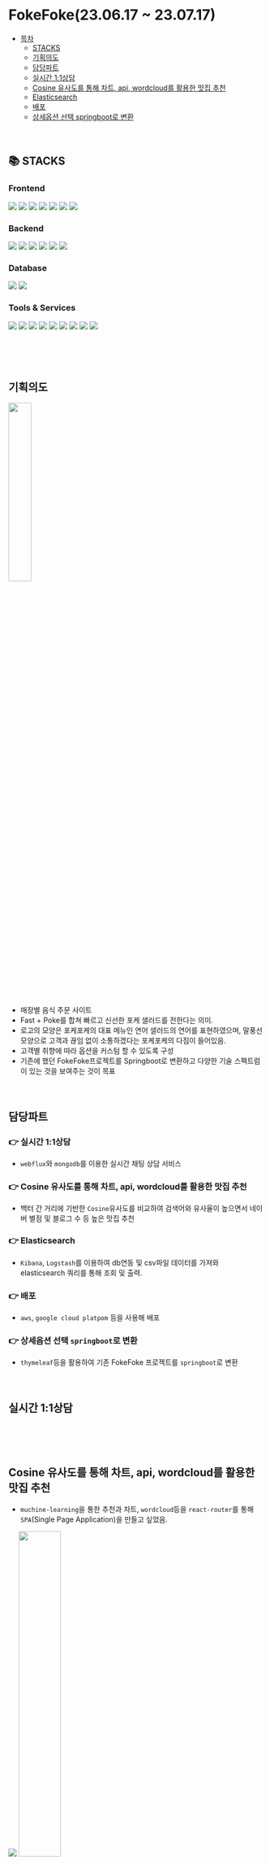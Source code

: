 # FokeFoke(23.06.17 ~ 23.07.17)
- [목차](fokefoke230617--230717)
  - [STACKS](#-stacks)
  - [기획의도](#%EA%B8%B0%ED%9A%8D%EC%9D%98%EB%8F%84)
  - [담당파트](#%EB%8B%B4%EB%8B%B9%ED%8C%8C%ED%8A%B8)
  - [실시간 1:1상담](#%EC%8B%A4%EC%8B%9C%EA%B0%84-11%EC%83%81%EB%8B%B4)
  - [Cosine 유사도를 통해 차트, api, wordcloud를 활용한 맛집 추천](#cosine-%EC%9C%A0%EC%82%AC%EB%8F%84%EB%A5%BC-%ED%86%B5%ED%95%B4-%EC%B0%A8%ED%8A%B8-api-wordcloud%EB%A5%BC-%ED%99%9C%EC%9A%A9%ED%95%9C-%EB%A7%9B%EC%A7%91-%EC%B6%94%EC%B2%9C)
  - [Elasticsearch](#elasticsearch)
  - [배포](#%EB%B0%B0%ED%8F%AC)
  - [상세옵션 선택 springboot로 변환](#%EC%83%81%EC%84%B8%EC%98%B5%EC%85%98-%EC%84%A0%ED%83%9D-springboot%EB%A1%9C-%EB%B3%80%ED%99%98)
<br><br><br>

## 📚 STACKS
<div>
<h3>Frontend</h3>
<img src="https://img.shields.io/badge/html5-E34F26?style=for-the-badge&logo=html5&logoColor=white">
<img src="https://img.shields.io/badge/css-1572B6?style=for-the-badge&logo=css3&logoColor=white">
<img src="https://img.shields.io/badge/javascript-F7DF1E?style=for-the-badge&logo=javascript&logoColor=black">
<img src="https://img.shields.io/badge/react-61DAFB?style=for-the-badge&logo=react&logoColor=black">
<img src="https://img.shields.io/badge/jquery-0769AD?style=for-the-badge&logo=jquery&logoColor=white">
<img src="https://img.shields.io/badge/bootstrap-7952B3?style=for-the-badge&logo=bootstrap&logoColor=white">
<img src="https://img.shields.io/badge/vite-646CFF?style=for-the-badge&logo=vite&logoColor=white">
<h3>Backend</h3>
<img src="https://img.shields.io/badge/java-007396?style=for-the-badge&logo=java&logoColor=white">
<img src="https://img.shields.io/badge/python-3776AB?style=for-the-badge&logo=python&logoColor=white">
<img src="https://img.shields.io/badge/node.js-339933?style=for-the-badge&logo=Node.js&logoColor=white">
<img src="https://img.shields.io/badge/springboot-6DB33F?style=for-the-badge&logo=springboot&logoColor=white">
<img src="https://img.shields.io/badge/flask-000000?style=for-the-badge&logo=flask&logoColor=white">
<img src="https://img.shields.io/badge/lombok-000000?style=for-the-badge&logo=flask&logoColor=white">
<h3>Database</h3>
<img src="https://img.shields.io/badge/mysql-4479A1?style=for-the-badge&logo=mysql&logoColor=white">
<img src="https://img.shields.io/badge/mongoDB-47A248?style=for-the-badge&logo=MongoDB&logoColor=white">
<h3>Tools & Services</h3>
<img src="https://img.shields.io/badge/linux-FCC624?style=for-the-badge&logo=linux&logoColor=black">
<img src="https://img.shields.io/badge/amazonec2-FF9900?style=for-the-badge&logo=amazc2&logoColor=white">
<img src="https://img.shields.io/badge/nginx-009639?style=for-the-badge&logo=nginx&logoColor=white">
<img src="https://.shields.io/badge/github-181717?style=for-the-badge&logo=github&logoColor=white">
<img src="https://img.shields.io/badge/git-F05032?style=for-the-badge&logogit&logoColor=white">
<img src="https://img.shields.io/badge/gradle-02303A?style=for-the-badge&logo=gradle&logoColor=white">
<img src="https://img.shields.io/badge/visualstudiocode-007ACC?style=for-the-badge&logo=visualstudiocode&logoColor=white">
<img src="https://img.shields.io/badge/elasticstack-005571?style=for-the-badge&logo=elasticstack&logoColor=white">
<img src="https://img.shields.io/badge/elasticsearch-005571?style=for-the-badge&logo=asticsearch&logoColor=white">
</div>

<br><br><br>

## 기획의도
<img src='https://user-images.githubusercontent.com/127198819/252628401-f83926ef-b184-459e-82b9-a17a0bba9801.png' width="30%" height="30%">

- 매장별 음식 주문 사이트
- Fast + Poke를 합쳐 빠르고 신선한 포케 샐러드를 전한다는 의미.
- 로고의 모양은 포케포케의 대표 메뉴인 연어 샐러드의 연어를 표현하였으며, 말풍선 모양으로 고객과 끊임 없이 소통하겠다는 포케포케의 다짐이 들어있음.
- 고객별 취향에 따라 옵션을 커스텀 할 수 있도록 구성 
- 기존에 했던 FokeFoke프로젝트를 Springboot로 변환하고 다양한 기술 스펙트럼이 있는 것을 보여주는 것이 목표
<br><br><br>

## 담당파트
### 👉 실시간 1:1상담
  - `webflux`와 `mongodb`를 이용한 실시간 채팅 상담 서비스
### 👉 Cosine 유사도를 통해 차트, api, wordcloud를 활용한 맛집 추천
- 백터 간 거리에 기반한 `Cosine`유사도를 비교하여 검색어와 유사율이 높으면서 네이버 별점 및 블로그 수 등 높은 맛집 추천
### 👉 Elasticsearch
- `Kibana`, `Logstash`를 이용하여 db연동 및 csv파일 데이터를 가져와 elasticsearch 쿼리를 통해 조회 및 출력.
### 👉 배포
- `aws`, `google cloud platpom` 등을 사용해 배포
### 👉 상세옵션 선택 `springboot`로 변환
- `thymeleaf`등을 활용하여 기존 FokeFoke 프로젝트를 `springboot`로 변환
<br><br><br>

## 실시간 1:1상담

<br><br><br>

## Cosine 유사도를 통해 차트, api, wordcloud를 활용한 맛집 추천
- `muchine-learning`을 통한 추천과 차트, `wordcloud`등을 `react-router`를 통해 `SPA`(Single Page Application)을 만들고 싶었음.
<div>
<img src='https://user-images.githubusercontent.com/127198819/252841021-3b9465d8-66ea-4d68-9a21-a6ca92b661ec.gif'>
<img src='https://user-images.githubusercontent.com/127198819/252830789-a001e135-6781-4b54-a043-b53e012f2602.gif' width="40.5%" height="40.5%">
</div>

-  [`공공데이터포털`](https://www.data.go.kr/)에서 '소상공인시장진흥공단_상가(상권)정보' 데이터 셋 다운
-  [상호명, 도로명주소, 상권업종대분류명, 상권업종중분류명, 상권업종소분류명 (대중소 분류명), 표준산업분류명, 행정동명 (흑석동 상도1동만 빼서 쓸 것임), 위도, 경도] 컬럼만 사용.
-  추가적으로 네이버 지도 리뷰를 `크롤링`하여 네이버 리뷰 별점, 리뷰 개수, 블로그 개수 컬럼을 만듦.
    -  `pandas`, `numpy`, `selenium`, `BeautifulSoup`를 사용 - [`recommend.ipynb`](https://github.com/fhazlt/T.P/blob/main/foke2/recommend.ipynb)
-  업종 유사율, 네이버 리뷰 별점, 리뷰 개수, 블로그 개수 높은순으로 출력
    - `MinMaxScaler`를 통해서 수치를 맞춤.
    - `sklearn`에 `CountVectorizer`를 사용하여 '업종 컬럼'을 백터화하여 `cosine_similarity`를 통해 유사도를 만듦.
    - 업종 유사도와 리뷰 수, 별점 수에 가중치를 부여하여 정렬 후 검색어에 따른 유사율, 별점등이 높은 맛집 추천.
    - 추천 결과물을 json형식으로 출력
- `react`를 통하여 차트, wordcloud, youtubeAPI 구현
    - 검색어를 `axios`를 통해 flask서버로 요청하여 추천 결과물을 응답받음
    - 해당 결과물을 통해 '네이버 별점', '네이버 별점 리뷰 수', '블로그 글자 수 ', '유사도', 네이버 블로그 수' 차트 생성(`react-chartjs-2`라이브러리 사용)
    - `fetch`를 통해 가게명으로 `elasticsearch`에 인덱스를 조회하여 블로그 리뷰 텍스트 조회 후 wordcloud생성(`react-wordcloud`라이브러리 사용)
    - `YouTub Data API v3`을 이용하여 가게명에 따른 youtube영상 조회 및 재생

<br><br><br>

## Elasticsearch
- `Logstash`, `Kibana`를 이용하여 db 연동 및 csv파일 인덱스 생성
    - `Logstash`를 통해 mysqlDB와 연동 - [`logstash.conf`](https://github.com/fhazlt/T.P/blob/main/foke2/logstash2.conf)
    - `Kibana`를 통해 csv파일 인덱스 생성
- `REST API`를 사용하여 엘라스틱서치와 정보 교환.
<img src='https://user-images.githubusercontent.com/127198819/252847744-0669ae31-d3d5-4f21-a320-75b081e5de4f.png' width='60%'>

- `react`의 `fetch`를 통하여 elastic 서버와 `POST`로 정보 교환
- elastic query를 사용하여 검색 출력 개수, 검색 필드 설정
<img src='https://user-images.githubusercontent.com/127198819/252847843-965ce5aa-8669-467f-8a8f-bd70345fb383.png' width='60%'>

- `javascript`의 `ajax`를 사용하여 elastic 서버와 `POST`로 정보 교환
- elastic query를 사용하여 검색 출력 개수, 검색 필드, 출력 우선순위 설정
    - 위도에 우선순위를 두어 현재 고객의 위치와 가까운 매장부터 검색 결과 출력
    - `*`연산자를 통해 검색어가 들어가는 모든 매장, 지역 출력되도록 설정

<br><br><br>

## 배포
- `flask`, `nginx`, `elastic`, `kibana`, `netty`, `mongodb` 배포
- 

<br><br><br>

## 상세옵션 선택 springboot로 변환

<br><br><br>



